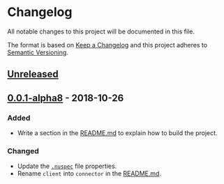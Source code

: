 # Changelog

All notable changes to this project will be documented in this file.

The format is based on [Keep a Changelog](http://keepachangelog.com/en/1.0.0/)
and this project adheres to [Semantic Versioning](http://semver.org/spec/v2.0.0.html).

## [Unreleased]

## [0.0.1-alpha8] - 2018-10-26
### Added
- Write a section in the [README.md](./../README.md) to explain how to build the project.
### Changed
- Update the [`.nuspec`](Library/.nuspec) file properties.
- Rename `client` into `connector` in the [README.md](./../README.md).

[Unreleased]: https://github.com/amalto/platform6-connector-csharp/compare/HEAD..v0.0.1-alpha8
[0.0.1-alpha8]: https://github.com/amalto/platform6-connector-csharp/releases/tag/v0.0.1-alpha8
